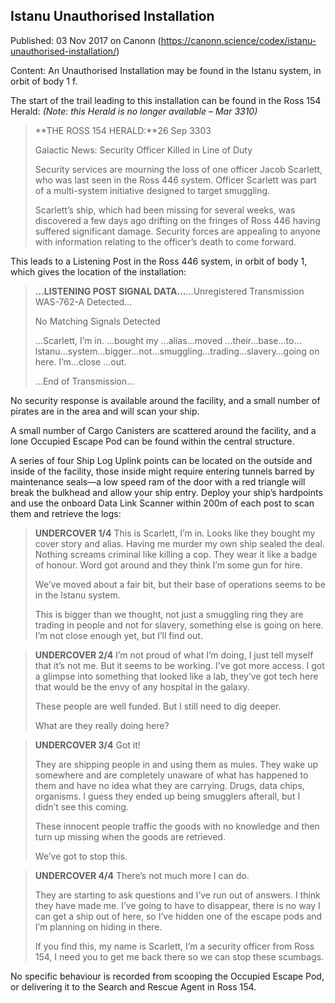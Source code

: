 ## Istanu Unauthorised Installation

Published: 03 Nov 2017 on Canonn (https://canonn.science/codex/istanu-unauthorised-installation/)

Content: An Unauthorised Installation may be found in the Istanu system, in orbit of body 1 f.

The start of the trail leading to this installation can be found in the Ross 154 Herald:
*(Note: this Herald is no longer available – Mar 3310)*

> 
> **THE ROSS 154 HERALD:**26 Sep 3303
> 
> Galactic News: Security Officer Killed in Line of Duty
> 
> Security services are mourning the loss of one officer Jacob Scarlett, who was last seen in the Ross 446 system. Officer Scarlett was part of a multi-system initiative designed to target smuggling.
> 
> Scarlett’s ship, which had been missing for several weeks, was discovered a few days ago drifting on the fringes of Ross 446 having suffered significant damage. Security forces are appealing to anyone with information relating to the officer’s death to come forward.

This leads to a Listening Post in the Ross 446 system, in orbit of body 1, which gives the location of the installation:

> 
> **…LISTENING POST SIGNAL DATA…**…Unregistered Transmission WAS-762-A Detected…
> 
> No Matching Signals Detected
> 
> …Scarlett, I’m in. …bought my …alias…moved …their…base…to…lstanu…system…bigger…not…smuggling…trading…slavery…going on here. I’m…close …out.
> 
> …End of Transmission…

No security response is available around the facility, and a small number of pirates are in the area and will scan your ship.

A small number of Cargo Canisters are scattered around the facility, and a lone Occupied Escape Pod can be found within the central structure.

A series of four Ship Log Uplink points can be located on the outside and inside of the facility, those inside might require entering tunnels barred by maintenance seals—a low speed ram of the door with a red triangle will break the bulkhead and allow your ship entry. Deploy your ship’s hardpoints and use the onboard Data Link Scanner within 200m of each post to scan them and retrieve the logs:

> 
> **UNDERCOVER 1/4**
> This is Scarlett, I’m in. Looks like they bought my cover story and alias. Having me murder my own ship sealed the deal. Nothing screams criminal like killing a cop. They wear it like a badge of honour. Word got around and they think I’m some gun for hire.
> 
> We’ve moved about a fair bit, but their base of operations seems to be in the lstanu system.
> 
> This is bigger than we thought, not just a smuggling ring they are trading in people and not for slavery, something else is going on here. I’m not close enough yet, but I’ll find out.

> 
> **UNDERCOVER 2/4**
> I’m not proud of what I’m doing, I just tell myself that it’s not me. But it seems to be working. I’ve got more access. I got a glimpse into something that looked like a lab, they’ve got tech here that would be the envy of any hospital in the galaxy.
> 
> These people are well funded. But I still need to dig deeper.
> 
> What are they really doing here?

> 
> **UNDERCOVER 3/4**
> Got it!
> 
> They are shipping people in and using them as mules. They wake up somewhere and are completely unaware of what has happened to them and have no idea what they are carrying. Drugs, data chips, organisms. I guess they ended up being smugglers afterall, but I didn’t see this coming.
> 
> These innocent people traffic the goods with no knowledge and then turn up missing when the goods are retrieved.
> 
> We’ve got to stop this.

> 
> **UNDERCOVER 4/4**
> There’s not much more I can do.
> 
> They are starting to ask questions and I’ve run out of answers. I think they have made me. I’ve going to have to disappear, there is no way I can get a ship out of here, so I’ve hidden one of the escape pods and I’m planning on hiding in there.
> 
> If you find this, my name is Scarlett, I’m a security officer from Ross 154, I need you to get me back there so we can stop these scumbags.

No specific behaviour is recorded from scooping the Occupied Escape Pod, or delivering it to the Search and Rescue Agent in Ross 154.